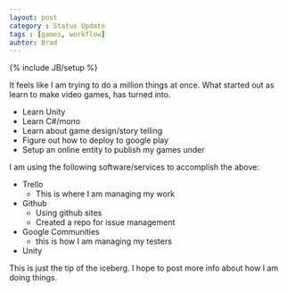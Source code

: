 ```yaml
---
layout: post
category : Status Update
tags : [games, workflow]
auhtor: Brad
---
```

{% include JB/setup %}


It feels like I am trying to do a million things at once. What
started out as learn to make video games, has turned into.

- Learn Unity
- Learn C#/mono
- Learn about game design/story telling
- Figure out how to deploy to google play
- Setup an online entity to publish my games under

I am using the following software/services to accomplish the above:

- Trello
	- This is where I am managing my work
- Github
	- Using github sites
	- Created a repo for issue management
- Google Communities
	- this is how I am managing my testers
- Unity

This is just the tip of the iceberg. I hope to post more info about how I
am doing things.
